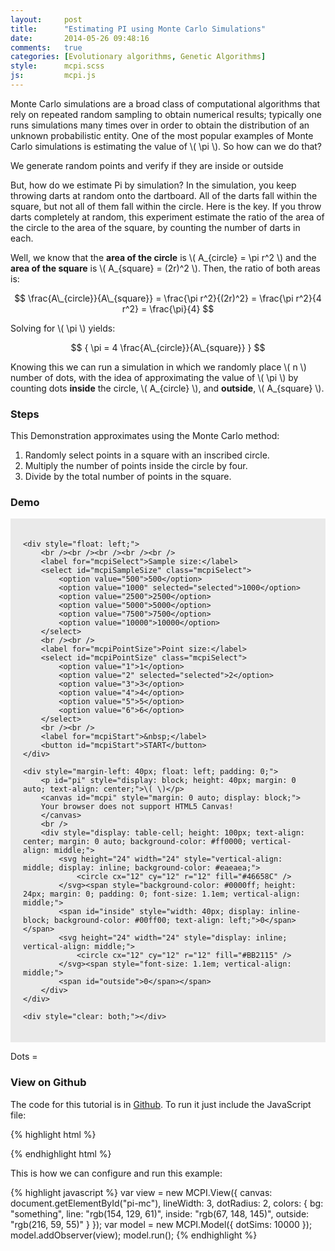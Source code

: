```yaml
---
layout:     post
title:      "Estimating PI using Monte Carlo Simulations"
date:       2014-05-26 09:48:16
comments:   true
categories: [Evolutionary algorithms, Genetic Algorithms]
style:      mcpi.scss
js:         mcpi.js
---
```

<script type="text/x-mathjax-config">
MathJax.Hub.Config({
    showProcessingMessages: false
});
</script>
<script src="http://cdn.mathjax.org/mathjax/latest/MathJax.js?config=TeX-AMS-MML_HTMLorMML">
</script>

Monte Carlo simulations are a broad class of computational algorithms that rely
on repeated random sampling to obtain numerical results; typically one runs
simulations many times over in order to obtain the distribution of an unknown
probabilistic entity. One of the most popular examples of Monte Carlo
simulations is estimating the value of \\( \pi \\). So how can we do that?

We generate random points and verify if they are inside or outside

But, how do we estimate Pi by simulation? In the simulation, you keep throwing
darts at random onto the dartboard. All of the darts fall within the square,
but not all of them fall within the circle. Here is the key. If you throw darts
completely at random, this experiment estimate the ratio of the area of the
circle to the area of the square, by counting the number of darts in each.

Well, we know that the **area of the circle** is \\( A\_{circle} = \pi r^2 \\)
and the **area of the square** is \\( A\_{square} = (2r)^2 \\). Then, the ratio
of both areas is:

$$
\frac{A\_{circle}}{A\_{square}} = \frac{\pi r^2}{(2r)^2}
                                = \frac{\pi r^2}{4 r^2}
                                = \frac{\pi}{4}
$$

Solving for \\( \pi \\) yields:

$$
{ \pi = 4 \frac{A\_{circle}}{A\_{square}} }
$$

Knowing this we can run a simulation in which we randomly place \\( n \\)
number of dots, with the idea of approximating the value of \\( \pi \\) by
counting dots **inside** the circle, \\( A\_{circle} \\), and **outside**, \\(
A\_{square} \\).

### Steps

This Demonstration approximates using the Monte Carlo method:

1. Randomly select points in a square with an inscribed circle.
2. Multiply the number of points inside the circle by four.
3. Divide by the total number of points in the square.

### Demo

<div style="margin: 0 auto; background-color: #eaeaea; padding: 20px;">

    <div style="float: left;">
        <br /><br /><br /><br /><br />
        <label for="mcpiSelect">Sample size:</label>
        <select id="mcpiSampleSize" class="mcpiSelect">
            <option value="500">500</option>
            <option value="1000" selected="selected">1000</option>
            <option value="2500">2500</option>
            <option value="5000">5000</option>
            <option value="7500">7500</option>
            <option value="10000">10000</option>
        </select>
        <br /><br />
        <label for="mcpiPointSize">Point size:</label>
        <select id="mcpiPointSize" class="mcpiSelect">
            <option value="1">1</option>
            <option value="2" selected="selected">2</option>
            <option value="3">3</option>
            <option value="4">4</option>
            <option value="5">5</option>
            <option value="6">6</option>
        </select>
        <br /><br />
        <label for="mcpiStart">&nbsp;</label>
        <button id="mcpiStart">START</button>
    </div>

    <div style="margin-left: 40px; float: left; padding: 0;">
        <p id="pi" style="display: block; height: 40px; margin: 0 auto; text-align: center;">\( \)</p>
        <canvas id="mcpi" style="margin: 0 auto; display: block;">
        Your browser does not support HTML5 Canvas!
        </canvas>
        <br />
        <div style="display: table-cell; height: 100px; text-align: center; margin: 0 auto; background-color: #ff0000; vertical-align: middle;">
            <svg height="24" width="24" style="vertical-align: middle; display: inline; background-color: #eaeaea;">
                <circle cx="12" cy="12" r="12" fill="#46658C" />
            </svg><span style="background-color: #0000ff; height: 24px; margin: 0; padding: 0; font-size: 1.1em; vertical-align: middle;">
            <span id="inside" style="width: 40px; display: inline-block; background-color: #00ff00; text-align: left;">0</span></span>
            <svg height="24" width="24" style="display: inline; vertical-align: middle;">
                <circle cx="12" cy="12" r="12" fill="#BB2115" />
            </svg><span style="font-size: 1.1em; vertical-align: middle;">
            <span id="outside">0</span></span>
        </div>
    </div>

    <div style="clear: both;"></div>

</div>

<div style="clear: both;"></div>

Dots = <span id="all"></span><br />

### View on Github

The code for this tutorial is in
[Github](http://www.github.com/davidrobles/mcpi.js). To run it just include the
JavaScript file:

{% highlight html %}
<script src="mcpi.js"></script>
{% endhighlight html %}

This is how we can configure and run this example:

{% highlight javascript %}
var view = new MCPI.View({
    canvas: document.getElementById("pi-mc"),
    lineWidth: 3,
    dotRadius: 2,
    colors: {
        bg: "something",
        line: "rgb(154, 129, 61)",
        inside: "rgb(67, 148, 145)",
        outside: "rgb(216, 59, 55)"
    }
});
var model = new MCPI.Model({
    dotSims: 10000
});
model.addObserver(view);
model.run();
{% endhighlight %}

<script src="/js/mc-pi.js"></script>


<!--
We created a program to estimate the value of PI using JavaScript. Why JavaScript? Simply because is
the best programming language for demos! If you look for a tutorial or demo about any algorithm or
technique you will find code in different programming languages that DO NOT run in a web browser,
videos, or even worse, Java applets! With JavaScript we can create a program with beautiful
interfaces that will load as you open a web page. No waiting for a video to load, or Java applets to
load!.
-->



